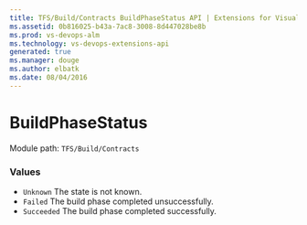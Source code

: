 ```yaml
---
title: TFS/Build/Contracts BuildPhaseStatus API | Extensions for Visual Studio Team Services
ms.assetid: 0b816025-b43a-7ac8-3008-8d447028be8b
ms.prod: vs-devops-alm
ms.technology: vs-devops-extensions-api
generated: true
ms.manager: douge
ms.author: elbatk
ms.date: 08/04/2016
---
```


# BuildPhaseStatus

Module path: `TFS/Build/Contracts`

### Values

* `Unknown` The state is not known.
* `Failed` The build phase completed unsuccessfully.
* `Succeeded` The build phase completed successfully.
